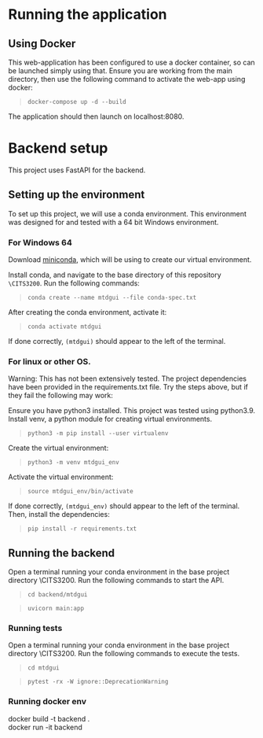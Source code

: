 
# Running the application 

## Using Docker
This web-application has been configured to use a docker container, so can be launched 
simply using that. Ensure you are working from the main directory, then use the following 
command to activate the web-app using docker: 

>  `docker-compose up -d --build`

The application should then launch on localhost:8080.

# Backend setup

This project uses FastAPI for the backend. 

## Setting up the environment

To set up this project, we will use a conda environment. This environment was designed for and tested with a 64 bit Windows environment.

### For Windows 64

Download [miniconda](https://docs.conda.io/projects/miniconda/en/latest/), which will be using to create our virtual environment. 

Install conda, and navigate to the base directory of this repository `\CITS3200`. Run the following commands: 

> `conda create --name mtdgui --file conda-spec.txt`

After creating the conda environment, activate it: 

>`conda activate mtdgui` 

If done correctly, `(mtdgui)` should appear to the left of the terminal. 

### For linux or other OS. 

Warning: This has not been extensively tested. The project dependencies have been provided in the requirements.txt file. Try the steps above, but if they fail the following may work: 

Ensure you have python3 installed. This project was tested using python3.9. Install venv, a python module for creating virtual environments. 

>`python3 -m pip install --user virtualenv`

Create the virtual environment:

>`python3 -m venv mtdgui_env`

Activate the virtual environment:

>`source mtdgui_env/bin/activate`

If done correctly, `(mtdgui_env)` should appear to the left of the terminal. Then, install the dependencies: 

>`pip install -r requirements.txt`
 
## Running the backend 

Open a terminal running your conda environment in the base project directory \\CITS3200. Run the following commands to start the API. 

> `cd backend/mtdgui`

> `uvicorn main:app`

### Running tests 

Open a terminal running your conda environment in the base project directory \\CITS3200. Run the following commands to execute the tests. 

> `cd mtdgui`

> `pytest -rx -W ignore::DeprecationWarning`

### Running docker env 
docker build -t backend .   
docker run -it backend 